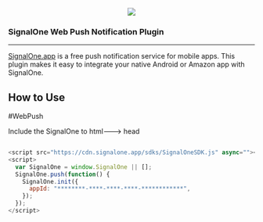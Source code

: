 <p align="center">
  <img src="https://signalone.app/assets/common/logo_signalone_color.png"/>
</p>

### SignalOne Web Push Notification Plugin




---

[SignalOne.app](https://signalone.app/) is a free push notification service for mobile apps. This plugin makes it easy to integrate your native Android or Amazon app with SignalOne.



How to Use
-------------

#WebPush


 Include the SignalOne to html---> head
```javascript

<script src="https://cdn.signalone.app/sdks/SignalOneSDK.js" async=""></script>
<script>
  var SignalOne = window.SignalOne || [];
  SignalOne.push(function() {
    SignalOne.init({
      appId: "********-****-****-****-************",
    });
  });
</script>


```


